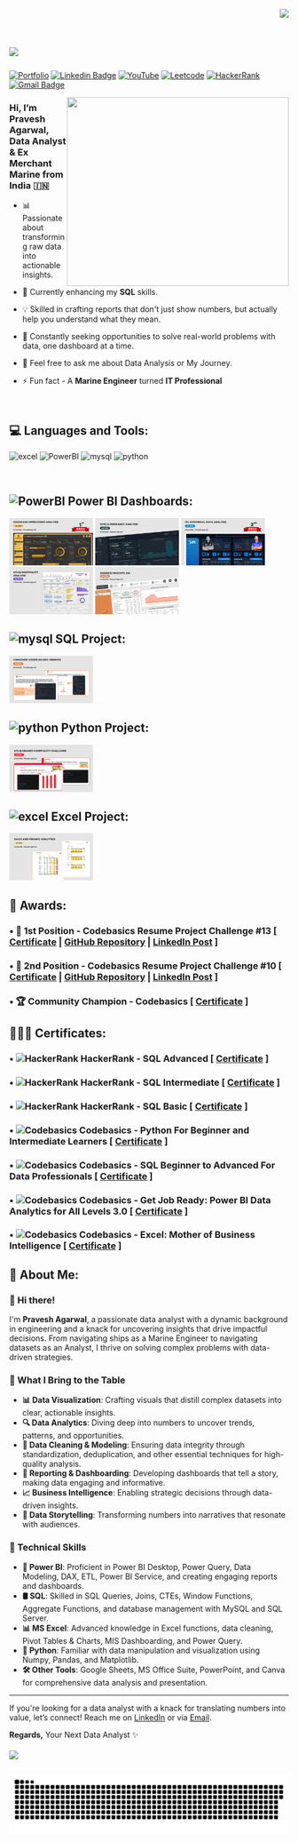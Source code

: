 <p align="right">
<img src="https://komarev.com/ghpvc/?username=pravesh-agarwal&label=Profile+Visitors‎&style=for-the-badge&abbreviated=true&color=blueviolet">

<h1>
    <img src="https://readme-typing-svg.herokuapp.com/?font=Righteous&size=30&width=500&height=60&duration=5000&lines=नमस्ते+(Namaste)+🙏🏽;+I'm+Pravesh+Agarwal+👋🏽;Nice+to+meet+you!+🤝🏽" />
</h1>

[![Portfolio](https://img.shields.io/badge/Portfolio-255E63?style=for-the-badge&logo=About.me&logoColor=white)](https://codebasics.io/portfolio/Pravesh-Agarwal) [![Linkedin Badge](https://img.shields.io/badge/LinkedIn-0077B5?style=for-the-badge&logo=linkedin&logoColor=white)](https://www.linkedin.com/in/pravesh-agarwal27/) [![YouTube](https://img.shields.io/badge/YouTube-%23FF0000.svg?style=for-the-badge&logo=YouTube&logoColor=white)](https://www.youtube.com/@Pravesh-Agarwal) [![Leetcode](https://img.shields.io/badge/-LeetCode-FFA116?style=for-the-badge&logo=LeetCode&logoColor=black)](https://leetcode.com/u/Pravesh-Agarwal/) [![HackerRank](https://img.shields.io/badge/-Hackerrank-00883A?style=for-the-badge&logo=HackerRank&logoColor=white)](https://www.hackerrank.com/profile/pravesh_agarwal) [![Gmail Badge](https://img.shields.io/badge/Gmail-D14836?style=for-the-badge&logo=gmail&logoColor=white&link=mailto:praveshagarwal80@gmail.com)](mailto:praveshagarwal80@gmail.com) 


<img align="right" src="https://github.com/Pravesh-Agarwal/Pravesh-Agarwal/blob/main/assets/data-science-giphy.gif" width="400" height="340">

<h3>
Hi, I’m Pravesh Agarwal, Data Analyst & Ex Merchant Marine from India 🇮🇳
</h3>

- 📊 Passionate about transforming raw data into actionable insights.

- 🌱 Currently enhancing my **SQL** skills.

- 💡 Skilled in crafting reports that don't just show numbers, but actually help you understand what they mean.

- 🚀 Constantly seeking opportunities to solve real-world problems with data, one dashboard at a time.

- 💬 Feel free to ask me about Data Analysis or My Journey.

- ⚡ Fun fact - A **Marine Engineer** turned **IT Professional**

<br>

## 💻 Languages and Tools:

<p>
    <a>
<!--         Excel -->
        <img src="https://img.icons8.com/?size=100&id=117561&format=png&color=000000" alt="excel" width="55" height="55"/>
    </a>  
    <a>
<!--         Power BI -->
        <img src="https://img.icons8.com/?size=100&id=qYfwpsRXEcpc&format=png&color=000000" alt="PowerBI" width="55" height="55"/>
    </a> 
    <a>
<!--         MySQL -->
        <img src="https://img.icons8.com/?size=100&id=hYoELNwniGhi&format=png&color=000000" alt="mysql" width="55" height="55"/>
    </a>
    <a>
<!--         Python -->
        <img src="https://img.icons8.com/?size=100&id=13441&format=png&color=000000" alt="python" width="55" height="55"/>
    </a>  
</p>

<br>

## <img src="https://img.icons8.com/?size=100&id=qYfwpsRXEcpc&format=png&color=000000" alt="PowerBI" width="30" height="30" align="top"/> Power BI Dashboards:
<p>
    <a href="https://app.powerbi.com/view?r=eyJrIjoiZmY4ZWVjZWItYWQ1MC00ODliLThhZjAtOWYxYjZhMWEzZjU2IiwidCI6ImRmODY3OWNkLWE4MGUtNDVkOC05OWFjLWM4M2VkN2ZmOTVhMCJ9&pageName=7215aff20df6b576b6e5"><img src="https://github.com/Pravesh-Agarwal/Pravesh-Agarwal/blob/main/assets/Project%20Thumbnails/Goodcabs-Operations-Analysis.png" width ="30%"></a>
    <a href="https://app.powerbi.com/view?r=eyJrIjoiZDVmNGNhZmUtNGU3Yi00NjU0LWE3MTAtNGM1OTEwZjAwZmRlIiwidCI6ImRmODY3OWNkLWE4MGUtNDVkOC05OWFjLWM4M2VkN2ZmOTVhMCJ9"><img src="https://github.com/Pravesh-Agarwal/Pravesh-Agarwal/blob/main/assets/Project%20Thumbnails/Shield-Insurance-BI-Dashboard.png" width ="30%"></a>
    <a href="https://app.powerbi.com/view?r=eyJrIjoiNDYzZDA1N2MtMzdjNC00NDVkLWFjMWMtYjBkMDFkMzFkNjA5IiwidCI6ImRmODY3OWNkLWE4MGUtNDVkOC05OWFjLWM4M2VkN2ZmOTVhMCJ9&pageName=ReportSection0f13da8902d352482fce"><img src="https://github.com/Pravesh-Agarwal/Pravesh-Agarwal/blob/main/assets/Project%20Thumbnails/IPL-Analysis.png" width ="30%"></a>
    <a href="https://app.powerbi.com/view?r=eyJrIjoiNDAzMDU3OTctZGNhNy00YTQ3LThmMDEtNThhZWI0MjQzZGIwIiwidCI6ImRmODY3OWNkLWE4MGUtNDVkOC05OWFjLWM4M2VkN2ZmOTVhMCJ9"><img src="https://github.com/Pravesh-Agarwal/Pravesh-Agarwal/blob/main/assets/Project%20Thumbnails/AtliQ-Hospitality-Analysis-BI-Dashboard.png" width ="30%"></a>
    <a href="https://app.powerbi.com/view?r=eyJrIjoiMWE1M2Q3ODctYzljZC00M2NjLTgwYmQtOWI0NWY5ZDY5MDU1IiwidCI6ImRmODY3OWNkLWE4MGUtNDVkOC05OWFjLWM4M2VkN2ZmOTVhMCJ9&embedImagePlaceholder=true"><img src="https://github.com/Pravesh-Agarwal/Pravesh-Agarwal/blob/main/assets/Project%20Thumbnails/Business-Insights-360-BI-Dashboard.png" width ="30%"></a>
</p>

## <img src="https://img.icons8.com/?size=100&id=hYoELNwniGhi&format=png&color=000000" alt="mysql" width="30" height="30" align="top"/> SQL Project:
<p>
    <a href="https://github.com/Pravesh-Agarwal/Consumer-Goods-Ad-Hoc-Insights"><img src="https://github.com/Pravesh-Agarwal/Pravesh-Agarwal/blob/main/assets/Project%20Thumbnails/Consumer-Goods-Ad-Hoc-Insights.png" width ="30%"></a>
</p>

## <img src="https://img.icons8.com/?size=100&id=13441&format=png&color=000000" alt="python" width="30" height="30" align="top"/> Python Project:
<p>
    <a href="https://github.com/Pravesh-Agarwal/AtliQ-Hospitality-Analysis-Python"><img src="https://github.com/Pravesh-Agarwal/Pravesh-Agarwal/blob/main/assets/Project%20Thumbnails/AtliQ-Hospitality-Analysis-Python.png" width ="30%"></a>
</p>

## <img src="https://img.icons8.com/?size=100&id=117561&format=png&color=000000" alt="excel" width="30" height="30" align="top"/> Excel Project:
<p>
    <a href="https://github.com/Pravesh-Agarwal/Excel-Sales-Analytics"><img src="https://github.com/Pravesh-Agarwal/Pravesh-Agarwal/blob/main/assets/Project%20Thumbnails/Excel-Sales-Analytics.png" width ="30%"></a>
</p>

## 🏅 Awards:
### • 🥇 **1st Position - Codebasics Resume Project Challenge #13** [ [Certificate](https://codebasics.io/certificate/CB-CH-1-16-146862-2257) | [GitHub Repository](https://github.com/Pravesh-Agarwal/Goodcabs-Operations-Analysis) | [LinkedIn Post](https://www.linkedin.com/posts/pravesh-agarwal27_rpc13-codebasics-codebasicsresumeprojectchallenge-activity-7281602955978420224-dEcn?utm_source=share&utm_medium=member_desktop&rcm=ACoAABUNLUsBpx2zxrDDwtwQriWSo2OomGSWjSU) ]
### • 🥈 **2nd Position - Codebasics Resume Project Challenge #10** [ [Certificate](https://codebasics.io/certificate/CB-CH-1-13-146862-1845) | [GitHub Repository](https://github.com/Pravesh-Agarwal/IPL-Analysis) | [LinkedIn Post](https://www.linkedin.com/posts/pravesh-agarwal27_resumeprojectchallenge-datadrivendecisions-activity-7190778010944290817-rQC8?utm_source=share&utm_medium=member_desktop&rcm=ACoAABUNLUsBpx2zxrDDwtwQriWSo2OomGSWjSU) ]
### • 🏆 **Community Champion - Codebasics** [ [Certificate](https://github.com/Pravesh-Agarwal/Pravesh-Agarwal/blob/main/assets/Awards/Community%20Champion%20Certificate%20-%20Codebasics.png) ]

## 🧑🏽‍🎓 Certificates:
### • <img src="https://img.icons8.com/?size=100&id=h5EUmNCXhSH0&format=png&color=000000" alt="HackerRank" width="30" height="30" align="top"/> **HackerRank - SQL Advanced** [ [Certificate](https://www.hackerrank.com/certificates/1870361e6945) ]
### • <img src="https://img.icons8.com/?size=100&id=h5EUmNCXhSH0&format=png&color=000000" alt="HackerRank" width="30" height="30" align="top"/> **HackerRank - SQL Intermediate** [ [Certificate](https://www.hackerrank.com/certificates/1c7b2604e503) ]
### • <img src="https://img.icons8.com/?size=100&id=h5EUmNCXhSH0&format=png&color=000000" alt="HackerRank" width="30" height="30" align="top"/> **HackerRank - SQL Basic** [ [Certificate](https://www.hackerrank.com/certificates/21a35d56fb11) ]
### • <img src="https://files.codebasics.io/v3/images/sticky-logo.svg" alt="Codebasics" width="40" height="25" align="top"/> **Codebasics - Python For Beginner and Intermediate Learners** [ [Certificate](https://codebasics.io/certificate/CB-48-146862) ]
### • <img src="https://files.codebasics.io/v3/images/sticky-logo.svg" alt="Codebasics" width="40" height="25" align="top"/> **Codebasics - SQL Beginner to Advanced For Data Professionals** [ [Certificate](https://codebasics.io/certificate/CB-50-146862) ]
### • <img src="https://files.codebasics.io/v3/images/sticky-logo.svg" alt="Codebasics" width="40" height="25" align="top"/> **Codebasics - Get Job Ready: Power BI Data Analytics for All Levels 3.0** [ [Certificate](https://codebasics.io/certificate/CB-49-146862) ]
### • <img src="https://files.codebasics.io/v3/images/sticky-logo.svg" alt="Codebasics" width="40" height="25" align="top"/> **Codebasics - Excel: Mother of Business Intelligence** [ [Certificate](https://codebasics.io/certificate/CB-51-146862) ]

## 👦 About Me:
### 👋 Hi there!

I'm **Pravesh Agarwal**, a passionate data analyst with a dynamic background in engineering and a knack for uncovering insights that drive impactful decisions. From navigating ships as a Marine Engineer to navigating datasets as an Analyst, I thrive on solving complex problems with data-driven strategies.

### 🌟 What I Bring to the Table

- **📊 Data Visualization**: Crafting visuals that distill complex datasets into clear, actionable insights.
- **🔍 Data Analytics**: Diving deep into numbers to uncover trends, patterns, and opportunities.
- **🧼 Data Cleaning & Modeling**: Ensuring data integrity through standardization, deduplication, and other essential techniques for high-quality analysis.
- **📝 Reporting & Dashboarding**: Developing dashboards that tell a story, making data engaging and informative.
- **📈 Business Intelligence**: Enabling strategic decisions through data-driven insights.
- **📖 Data Storytelling**: Transforming numbers into narratives that resonate with audiences.

### 📍 Technical Skills

- **📐 Power BI**: Proficient in Power BI Desktop, Power Query, Data Modeling, DAX, ETL, Power BI Service, and creating engaging reports and dashboards.
- **🛢️ SQL**: Skilled in SQL Queries, Joins, CTEs, Window Functions, Aggregate Functions, and database management with MySQL and SQL Server.
- **📊 MS Excel**: Advanced knowledge in Excel functions, data cleaning, Pivot Tables & Charts, MIS Dashboarding, and Power Query.
- **🐍 Python**: Familiar with data manipulation and visualization using Numpy, Pandas, and Matplotlib.
- **🛠️ Other Tools**: Google Sheets, MS Office Suite, PowerPoint, and Canva for comprehensive data analysis and presentation.

---

If you're looking for a data analyst with a knack for translating numbers into value, let’s connect! Reach me on [LinkedIn](https://www.linkedin.com/in/pravesh-agarwal27/) or via [Email](mailto:praveshagarwal80@gmail.com).

**Regards,**
Your Next Data Analyst ✨

<h5>
    <img src="https://readme-typing-svg.herokuapp.com/?font=Righteous&size=25&v=true&height=60&duration=5500&lines=Thanks+For+Stopping+By!+✌🏽;+Have+a+Nice+Day!+✨;" />
</h5>

<picture>
  <source media="(prefers-color-scheme: dark)" srcset="https://raw.githubusercontent.com/Pravesh-Agarwal/Pravesh-Agarwal/output/github-snake-dark.svg" />
  <source media="(prefers-color-scheme: light)" srcset="https://raw.githubusercontent.com/Pravesh-Agarwal/Pravesh-Agarwal/output/github-snake.svg" />
  <img alt="github-snake" src="https://raw.githubusercontent.com/Pravesh-Agarwal/Pravesh-Agarwal/output/github-snake.svg" />
</picture>
